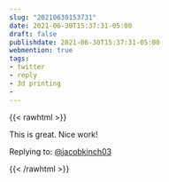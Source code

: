 ```yaml
---
slug: "20210630153731"
date: 2021-06-30T15:37:31-05:00
draft: false
publishdate: 2021-06-30T15:37:31-05:00
webmention: true 
tags:
- twitter
- reply
- 3d printing
-
---
```


{{< rawhtml >}}

<!-- Add things you want shown here -->
<div class="content e-content">
  <p>This is great. Nice work!</p>
</div>

<div class="reply u-in-reply-to">
Replying to: <a href="https://twitter.com/jacobkinch03/status/1408999381219479556?s=20">@jacobkinch03</a>
</div>

<a href="https://brid.gy/publish/twitter"></a>
    
{{< /rawhtml >}}
